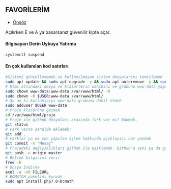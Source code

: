 ## FAVORİLERİM

- [Önsöz](https://github.com/cicekhasan/DersNotlarim)


Açılırken E ve A ya basarsanız güvenilir kipte açar.

#### Bilgisayarı Derin Uykuya Yatırma

```bash
systemctl suspend
```

#### En çok kullanılan kod satırları

```bash
#Sistemi güncellememek ve kullanılmayan sistem dosyalarını temizlemek
sudo apt update && sudo apt upgrade -y && sudo apt autoremove -y && sudo apt autoclean -y
# Html altındaki dosya ve klasörlerin sahibini ve grubunu www-data yapmak
sudo chown www-data:www-data /var/www/html/ -R
sudo chown -R $USER:www-data /var/www/html/
# Şu an ki kullanıcıyı www-data grubuna dahil etmek
sudo adduser $USER www-data
# Proje klasörüne geçmek
cd /var/www/html/proje
# Proje ile github dosyaları arasında fark var mı? Bakmak.
git status
# Fark varsa sanalda eklemek;
git add .
# Farklar ya da son yapılan işlem hakkında açıklayıcı not yazmak
git commit -m "Mesaj"
# Projedeki değişiklikleri github ile eşitlemek. Github'a yeni ya da güncel dosyaları yüklemek
git push -u origin master
# Bellek bilgisini verir
free -h
# Dosya İndirme
axel -a -n8 FILEURL
# BCMATCH paketini kurmak
sudo apt install php7.0-bcmath
```
